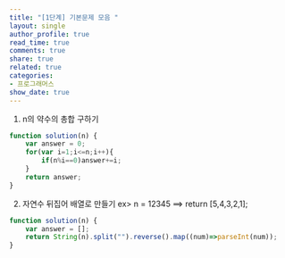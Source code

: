 ```yaml
---
title: "[1단계] 기본문제 모음 "
layout: single
author_profile: true
read_time: true
comments: true
share: true
related: true
categories:
- 프로그래머스
show_date: true
---
```


1. n의 약수의 총합 구하기
```js
function solution(n) {
    var answer = 0;
    for(var i=1;i<=n;i++){
        if(n%i==0)answer+=i;
    }
    return answer;
}
``` 

2. 자연수 뒤집어 배열로 만들기
ex> n = 12345 ==> return [5,4,3,2,1];
```js
function solution(n) {
    var answer = [];
    return String(n).split("").reverse().map((num)=>parseInt(num));
}
```

